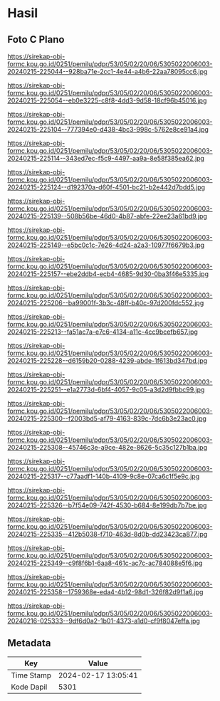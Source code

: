 # Hasil

## Foto C Plano

https://sirekap-obj-formc.kpu.go.id/0251/pemilu/pdpr/53/05/02/20/06/5305022006003-20240215-225044--928ba71e-2cc1-4e44-a4b6-22aa78095cc6.jpg

https://sirekap-obj-formc.kpu.go.id/0251/pemilu/pdpr/53/05/02/20/06/5305022006003-20240215-225054--eb0e3225-c8f8-4dd3-9d58-18cf96b45016.jpg

https://sirekap-obj-formc.kpu.go.id/0251/pemilu/pdpr/53/05/02/20/06/5305022006003-20240215-225104--777394e0-d438-4bc3-998c-5762e8ce91a4.jpg

https://sirekap-obj-formc.kpu.go.id/0251/pemilu/pdpr/53/05/02/20/06/5305022006003-20240215-225114--343ed7ec-f5c9-4497-aa9a-8e58f385ea62.jpg

https://sirekap-obj-formc.kpu.go.id/0251/pemilu/pdpr/53/05/02/20/06/5305022006003-20240215-225124--d192370a-d60f-4501-bc21-b2e442d7bdd5.jpg

https://sirekap-obj-formc.kpu.go.id/0251/pemilu/pdpr/53/05/02/20/06/5305022006003-20240215-225139--508b56be-46d0-4b87-abfe-22ee23a61bd9.jpg

https://sirekap-obj-formc.kpu.go.id/0251/pemilu/pdpr/53/05/02/20/06/5305022006003-20240215-225149--e5bc0c1c-7e26-4d24-a2a3-10977f6679b3.jpg

https://sirekap-obj-formc.kpu.go.id/0251/pemilu/pdpr/53/05/02/20/06/5305022006003-20240215-225157--ebe2ddb4-ecb4-4685-9d30-0ba3f46e5335.jpg

https://sirekap-obj-formc.kpu.go.id/0251/pemilu/pdpr/53/05/02/20/06/5305022006003-20240215-225206--ba99001f-3b3c-48ff-b40c-97d200fdc552.jpg

https://sirekap-obj-formc.kpu.go.id/0251/pemilu/pdpr/53/05/02/20/06/5305022006003-20240215-225213--fa51ac7a-e7c6-4134-a11c-4cc9bcefb657.jpg

https://sirekap-obj-formc.kpu.go.id/0251/pemilu/pdpr/53/05/02/20/06/5305022006003-20240215-225228--d6159b20-0288-4239-abde-1f613bd347bd.jpg

https://sirekap-obj-formc.kpu.go.id/0251/pemilu/pdpr/53/05/02/20/06/5305022006003-20240215-225251--e1a2773d-6bf4-4057-9c05-a3d2d9fbbc99.jpg

https://sirekap-obj-formc.kpu.go.id/0251/pemilu/pdpr/53/05/02/20/06/5305022006003-20240215-225300--f2003bd5-af79-4163-839c-7dc6b3e23ac0.jpg

https://sirekap-obj-formc.kpu.go.id/0251/pemilu/pdpr/53/05/02/20/06/5305022006003-20240215-225308--45746c3e-a9ce-482e-8626-5c35c127b1ba.jpg

https://sirekap-obj-formc.kpu.go.id/0251/pemilu/pdpr/53/05/02/20/06/5305022006003-20240215-225317--c77aadf1-140b-4109-9c8e-07ca6c1f5e9c.jpg

https://sirekap-obj-formc.kpu.go.id/0251/pemilu/pdpr/53/05/02/20/06/5305022006003-20240215-225326--b7f54e09-742f-4530-b684-8e199db7b7be.jpg

https://sirekap-obj-formc.kpu.go.id/0251/pemilu/pdpr/53/05/02/20/06/5305022006003-20240215-225335--412b5038-f710-463d-8d0b-dd23423ca877.jpg

https://sirekap-obj-formc.kpu.go.id/0251/pemilu/pdpr/53/05/02/20/06/5305022006003-20240215-225349--c9f8f6b1-6aa8-461c-ac7c-ac784088e5f6.jpg

https://sirekap-obj-formc.kpu.go.id/0251/pemilu/pdpr/53/05/02/20/06/5305022006003-20240215-225358--1759368e-eda4-4b12-98d1-326f82d9f1a6.jpg

https://sirekap-obj-formc.kpu.go.id/0251/pemilu/pdpr/53/05/02/20/06/5305022006003-20240216-025333--9df6d0a2-1b01-4373-a1d0-cf9f8047effa.jpg


## Metadata

| Key        | Value               |
| ---------- | ------------------- |
| Time Stamp | 2024-02-17 13:05:41 |
| Kode Dapil | 5301                |



